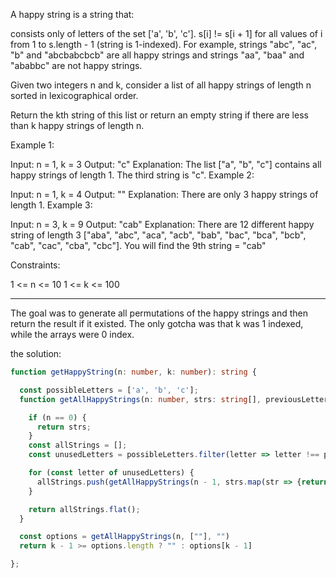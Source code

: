 A happy string is a string that:

consists only of letters of the set ['a', 'b', 'c'].
s[i] != s[i + 1] for all values of i from 1 to s.length - 1 (string is 1-indexed).
For example, strings "abc", "ac", "b" and "abcbabcbcb" are all happy strings and strings "aa", "baa" and "ababbc" are not happy strings.

Given two integers n and k, consider a list of all happy strings of length n sorted in lexicographical order.

Return the kth string of this list or return an empty string if there are less than k happy strings of length n.

Example 1:

Input: n = 1, k = 3
Output: "c"
Explanation: The list ["a", "b", "c"] contains all happy strings of length 1. The third string is "c".
Example 2:

Input: n = 1, k = 4
Output: ""
Explanation: There are only 3 happy strings of length 1.
Example 3:

Input: n = 3, k = 9
Output: "cab"
Explanation: There are 12 different happy string of length 3 ["aba", "abc", "aca", "acb", "bab", "bac", "bca", "bcb", "cab", "cac", "cba", "cbc"]. You will find the 9th string = "cab"

Constraints:

1 <= n <= 10
1 <= k <= 100

---

The goal was to generate all permutations of the happy strings and then return the result if it existed. The only gotcha was that k was 1 indexed, while the arrays were 0 index.

the solution:

```typescript
function getHappyString(n: number, k: number): string {

  const possibleLetters = ['a', 'b', 'c'];
  function getAllHappyStrings(n: number, strs: string[], previousLetter: string) {

    if (n == 0) {
      return strs;
    }
    const allStrings = [];
    const unusedLetters = possibleLetters.filter(letter => letter !== previousLetter);

    for (const letter of unusedLetters) {
      allStrings.push(getAllHappyStrings(n - 1, strs.map(str => {return str.concat(letter) } ),letter))
    }

    return allStrings.flat();
  }

  const options = getAllHappyStrings(n, [""], "")
  return k - 1 >= options.length ? "" : options[k - 1]

};
```
